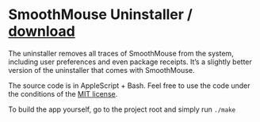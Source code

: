 # SmoothMouse Uninstaller / [download](//github.com/SmoothMouse/Uninstaller/files/560840/SmoothMouse.Uninstaller.zip)



The uninstaller removes all traces of SmoothMouse from the system, including user preferences and even package receipts. It’s a slightly better version of the uninstaller that comes with SmoothMouse.

The source code is in AppleScript + Bash. Feel free to use the code under the conditions of the [MIT license](https://opensource.org/licenses/MIT).

To build the app yourself, go to the project root and simply run `./make`
